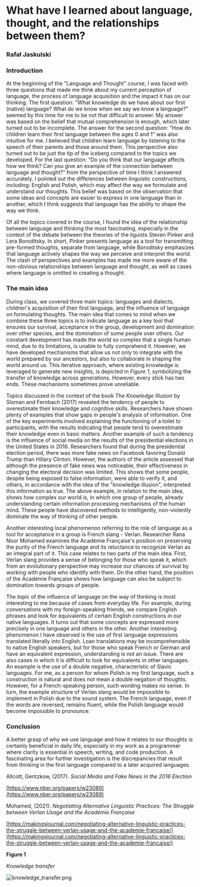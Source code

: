 # What have I learned about language, thought, and the relationships between them?

### Rafał Jaskulski

### Introduction

At the beginning of the "Language and Thought" course, I was faced with three questions that made me think about my
current perception of language, the process of language acquisition and the impact it has on our thinking. The first
question: "What knowledge do we have about our first (native) language? What do we know when we say we know a language?"
seemed by this time for me to be not that difficult to answer. My answer was based on the belief that mutual
comprehension is enough, which later turned out to be incomplete. The answer for the second question: "How do children
learn their first language between the ages 0 and 1" was also intuitive for me. I believed that children learn language
by listening to the speech of their parents and those around them. This perspective also turned out to be just the tip
of the iceberg compared to the topics we developed. For the last question: “Do you think that our language affects how
we think? Can you give an example of the connection between language and thought?” from the perspective of time I think
I answered accurately. I pointed out the differences between linguistic constructions, including: English and Polish,
which may affect the way we formulate and understand our thoughts. This belief was based on the observation that some
ideas and concepts are easier to express in one language than in another, which I think suggests that language has the
ability to shape the way we think.

Of all the topics covered in the course, I found the idea of the relationship between language and thinking the most
fascinating, especially in the context of the debate between the theories of the liguists Steven Pinker and Lera
Boroditsky. In short, Pinker presents language as a tool for transmitting pre-formed thoughts, separate from language,
while Boroditsky emphasizes that language actively shapes the way we perceive and interpret the world. The clash of
perspectives and examples has made me more aware of the non-obvious relationships between language and thought, as well
as cases where language is omitted in creating a thought.

### The main idea

During class, we covered three main topics: languages and dialects, children's acquisition of their first language, and
the influence of language on formulating thoughts. The main idea that comes to mind when we combine these three topics
is to indicate language as a key tool that ensures our survival, acceptance in the group, development and domination
over other species, and the domination of some people over others. Our constant development has made the world so
complex that a single human mind, due to its limitations, is unable to fully comprehend it. However, we have developed
mechanisms that allow us not only to integrate with the world prepared by our ancestors, but also to collaborate in
shaping the world around us. This iterative approach, where existing knowledge is leveraged to generate new insights, is
depicted in *Figure 1*, symbolizing the transfer of knowledge across generations. However, every stick has two ends.
These mechanisms sometimes prove unreliable.

Topics discussed in the context of the book *The Knowledge Illusion* by Sloman and Fernbach (2017) revealed the tendency
of people to overestimate their knowledge and cognitive skills. Researchers have shown plenty of examples that show gaps
in people's analysis of information. One of the key experiments involved explaining the functioning of a toilet to
participants, with the results indicating that people tend to overestimate their knowledge even in basic matters.
Another example of such a tendency is the influence of social media on the results of the presidential elections in the
United States in 2016. Researchers found that during the presidential election period, there was more fake news on
Facebook favoring Donald Trump than Hillary Clinton. However, the authors of the article assessed that although the
presence of fake news was noticeable, their effectiveness in changing the electoral decision was limited. This shows
that some people, despite being exposed to false information, were able to verify it, and others, in accordance with the
idea of the "knowledge illusion", interpreted this information as true. The above example, in relation to the main idea,
shows how complex our world is, in which one group of people, already understanding certain information processing
mechanisms of the human mind. These people have discovered methods to intelligently, non-violently dominate the way of
thinking of other people.

Another interesting local phenomenon referring to the role of language as a tool for acceptance in a group is French
slang - Verlan. Researcher Rana Noor Mohamed examines the Académie Française's position on preserving the purity of the
French language and its reluctance to recognize Verlan as an integral part of it. This case relates to two parts of the
main idea. First, Verlan slang provides a sense of belonging for those who speak it, which from an evolutionary
perspective may increase our chances of survival by working with people who identify with them. On the other hand, the
position of the Académie Française shows how language can also be subject to domination towards groups of people.

The topic of the influence of language on the way of thinking is most interesting to me because of cases from everyday
life. For example, during conversations with my foreign-speaking friends, we compare English phrases and look for
equivalents of certain English constructions in our native languages. It turns out that some concepts are expressed more
precisely in one language and others in the other. Another interesting phenomenon I have observed is the use of first
language expressions translated literally into English. Loan translations may be incomprehensible to native English
speakers, but for those who speak French or German and have an equivalent expression, understanding is not an issue.
There are also cases in which it is difficult to look for equivalents in other languages. An example is the use of a
double negative, characteristic of Slavic languages. For me, as a person for whom Polish is my first language, such a
construction is natural and does not mean a double negation of thoughts. However, for a French-speaking person, such
wording makes no sense. In turn, the example structure of Verlan slang would be impossible to implement in Polish due to
the sound system. The French language, even if the words are reversed, remains fluent, while the Polish language would
become impossible to pronounce.

### Conclusion

A better grasp of why we use language and how it relates to our thoughts is certainly beneficial in daily life,
especially in my work as a programmer where clarity is essential in speech, writing, and code production. A fascinating
area for further investigation is the discrepancies that result from thinking in the first language compared to a later
acquired languages.

Allcott, Gentzkow, (2017). *Social Media and Fake News in the 2016 Election*

[https://www.nber.org/papers/w23089](https://www.nber.org/papers/w23089)

Mohamed, (2021). *Negotiating Alternative Linguistic Practices: The Struggle between Verlan Usage and the Académie
Française*

[https://makingsjournal.com/negotiating-alternative-linguistic-practices-the-struggle-between-verlan-usage-and-the-academie-francaise/](https://makingsjournal.com/negotiating-alternative-linguistic-practices-the-struggle-between-verlan-usage-and-the-academie-francaise/)

**Figure 1**

*Knowledge transfer*

![knowledge_transfer.png](What%20have%20I%20learned%20about%20language,%20thoughts,%20and%20%20acb743ba2c6e4f0287c7255bb9d36722/knowledge_transfer.png)
